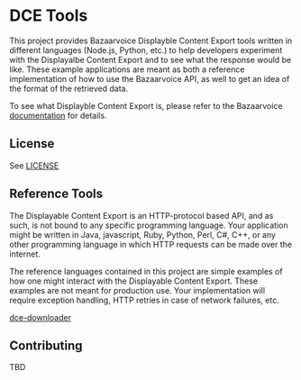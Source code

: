 # DCE Tools

This project provides Bazaarvoice Displayble Content Export tools written in different languages (Node.js, Python, etc.) to help developers experiment with the Displayalbe Content Export and to see what the response would be like. These example applications are meant as both a reference implementation of how to use the Bazaarvoice API, as well to get an idea of the format of the retrieved data.

To see what Displayble Content Export is, please refer to the Bazaarvoice [documentation](https://developer.bazaarvoice.com/displayable-content-export) for details.

## License
See [LICENSE](LICENSE.md)

## Reference Tools
The Displayable Content Export is an HTTP-protocol based API, and as such, is not bound to any specific programming language. Your application might be written in Java, javascript, Ruby, Python, Perl, C#, C++, or any other programming language in which HTTP requests can be made over the internet.

The reference languages contained in this project are simple examples of how one might interact with the Displayable Content Export. These examples are not meant for production use. Your implementation will require exception handling, HTTP retries in case of network failures, etc.

[dce-downloader](code/dce-downloader/README.MD)

## Contributing
TBD
